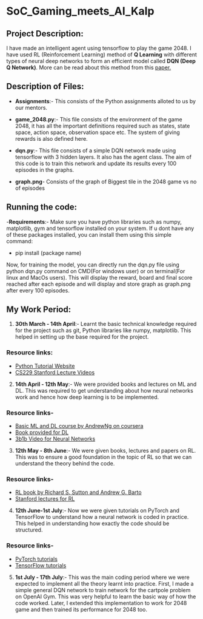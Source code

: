 # SoC_Gaming_meets_AI_Kalp

## Project Description:

I have made an intelligent agent using tensorflow to play the game 2048. I have used RL (Reinforcement Learning) method of **Q Learning** with different types of neural deep networks to form an efficient model called **DQN (Deep Q Network)**. More can be read about this method from this [paper.](https://deepmind.com/research/publications/deep-reinforcement-learning-double-q-learning)

## Description of Files:

- **Assignments**:- This consists of the Python assignments alloted to us by our mentors.

- **game_2048.py**:- This file consists of the environment of the game 2048, it has all the important definitions required such as states, state space, action space, observation space etc. The system of giving rewards is also defined here.

- **dqn.py**:- This file consists of a simple DQN network made using tensorflow with 3 hidden layers. It also has the agent class. The aim of this code is to train this network and update its results every 100 episodes in the graphs.

- **graph.png**- Consists of the graph of Biggest tile in the 2048 game vs no of episodes

## Running the code:

-**Requirements**:- Make sure you have python libraries such as numpy, matplotlib, gym and tensorflow installed on your system.
If u dont have any of these packages installed, you can install them using this simple command:
- pip install (package name)

Now, for training the model, you can directly run the dqn.py file using python dqn.py command on CMD(For windows user) or on terminal(For linux and MacOs users).
This will display the reward, board and final score reached after each episode and will display and store graph as graph.png after every 100 episodes.

## My Work Period:

1. **30th March - 14th April**:- Learnt the basic technical knowledge required for the project such as git, Python libraries like numpy, matplotlib. This helped in setting up the base required for the project.

### Resource links:

- [Python Tutorial Website](learnpython.org)
- [CS229 Stanford Lecture Videos](https://www.youtube.com/watch?v=jGwO_UgTS7I&list=PLoROMvodv4rMiGQp3WXShtMGgzqpfVfbU)

2. **14th April - 12th May**:- We were provided books and lectures on ML and DL. This was required to get understanding about how neural networks work and hence how deep learning is to be implemented.

### Resource links-
- [Basic ML and DL course by AndrewNg on coursera](https://www.coursera.org/learn/machine-learning)
- [Book provided for DL](http://faculty.neu.edu.cn/yury/AAI/Textbook/DeepLearningBook.pdf)
- [3b1b Video for Neural Networks](https://www.youtube.com/playlist?list=PLZHQObOWTQDNU6R1_67000Dx_ZCJB-3pi)

3. **12th May - 8th June**:- We were given books, lectures and papers on RL. This was to ensure a good foundation in the topic of RL so that we can understand the theory behind the code.

### Resource links-
- [RL book by Richard S. Sutton and Andrew G. Barto](https://web.stanford.edu/class/psych209/Readings/SuttonBartoIPRLBook2ndEd.pdf)
- [Stanford lectures for RL](https://www.youtube.com/watch?v=FgzM3zpZ55o&list=PLoROMvodv4rOSOPzutgyCTapiGlY2Nd8u)

4. **12th June-1st July**:- Now we were given tutorials on PyTorch and TensorFlow to understand how a neural network is coded in practice. This helped in understanding how exactly the code should be structured.

### Resource links-
- [PyTorch tutorials](https://pytorch.org/tutorials/)
- [TensorFlow tutorials](https://www.tensorflow.org/tutorials)

5. **1st July - 17th July**:- This was the main coding period where we were expected to implement all the theory learnt into practice. First, I made a simple general DQN network to train network for the cartpole problem on OpenAI Gym. This was very helpful to learn the basic way of how the code worked. Later, I extended this implementation to work for 2048 game and then trained its performance for 2048 too.
